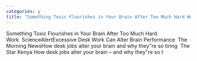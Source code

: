 ```yaml
---
categories: g
title: "Something Toxic Flourishes in Your Brain After Too Much Hard Work  ScienceAlert"
---
```

Something Toxic Flourishes in Your Brain After Too Much Hard Work&nbsp;&nbsp;ScienceAlertExcessive Desk Work Can Alter Brain Performance&nbsp;&nbsp;The Morning NewsHow desk jobs alter your brain and why they"re so tiring&nbsp;&nbsp;The Star Kenya How desk jobs alter your brain – and why they"re so t